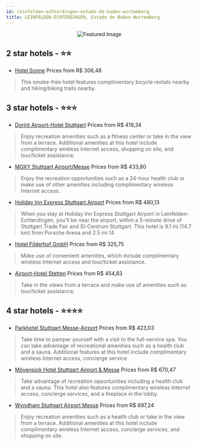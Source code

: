 ```yaml
---
id: leinfelden-echterdingen-estado-de-baden-wurtemberg
title: LEINFELDEN-ECHTERDINGEN, Estado de Baden-Wurtemberg
---
```


<center><img src="https://i.travelapi.com/hotels/5000000/4020000/4011600/4011578/9f6a5725_z.jpg" alt="Featured Image" /></center>


##  2 star hotels - ⭐️⭐️

-    [Hotel Sonne](https://us.hurb.com/hotels/leinfelden-echterdingen/hotel-sonne-JNP-JP746038?cmp=18055) Prices from R$ 306,48
   > This smoke-free hotel features complimentary bicycle rentals nearby and hiking/biking trails nearby.

##  3 star hotels - ⭐️⭐️⭐️

-    [Dorint Airport-Hotel Stuttgart](https://us.hurb.com/hotels/leinfelden-echterdingen/dorint-airport-hotel-stuttgart-JNP-JP257603?cmp=18055) Prices from R$ 419,34
   > Enjoy recreation amenities such as a fitness center or take in the view from a terrace. Additional amenities at this hotel include complimentary wireless Internet access, shopping on site, and tour/ticket assistance.
-    [MOXY Stuttgart Airport/Messe](https://us.hurb.com/hotels/leinfelden-echterdingen/moxy-stuttgart-airport-messe-JNP-JP02641Y?cmp=18055) Prices from R$ 433,80
   > Enjoy the recreation opportunities such as a 24-hour health club or make use of other amenities including complimentary wireless Internet access.
-    [Holiday Inn Express Stuttgart Airport](https://us.hurb.com/hotels/leinfelden-echterdingen/holiday-inn-express-stuttgart-airport-JNP-JP087294?cmp=18055) Prices from R$ 480,13
   > When you stay at Holiday Inn Express Stuttgart Airport in Leinfelden- Echterdingen, you'll be near the airport, within a 5-minute drive of Stuttgart Trade Fair and SI-Centrum Stuttgart. This hotel is 9.1 mi (14.7 km) from Porsche Arena and 2.5 mi (4 
-    [Hotel Filderhof GmbH](https://us.hurb.com/hotels/leinfelden-echterdingen/hotel-filderhof-gmbh-JNP-JP555774?cmp=18055) Prices from R$ 325,75
   > Make use of convenient amenities, which include complimentary wireless Internet access and tour/ticket assistance.
-    [Airport-Hotel Stetten](https://us.hurb.com/hotels/leinfelden-echterdingen/airport-hotel-stetten-JNP-JP806111?cmp=18055) Prices from R$ 454,83
   > Take in the views from a terrace and make use of amenities such as tour/ticket assistance.

##  4 star hotels - ⭐️⭐️⭐️⭐️

-    [Parkhotel Stuttgart Messe-Airport](https://us.hurb.com/hotels/leinfelden-echterdingen/parkhotel-stuttgart-messe-airport-JNP-JP350537?cmp=18055) Prices from R$ 423,03
   > Take time to pamper yourself with a visit to the full-service spa. You can take advantage of recreational amenities such as a health club and a sauna. Additional features at this hotel include complimentary wireless Internet access, concierge service
-    [Mövenpick Hotel Stuttgart Airport & Messe](https://us.hurb.com/hotels/leinfelden-echterdingen/movenpick-hotel-stuttgart-airport-messe-JNP-JP292852?cmp=18055) Prices from R$ 670,47
   > Take advantage of recreation opportunities including a health club and a sauna. This hotel also features complimentary wireless Internet access, concierge services, and a fireplace in the lobby.
-    [Wyndham Stuttgart Airport Messe](https://us.hurb.com/hotels/leinfelden-echterdingen/wyndham-stuttgart-airport-messe-JNP-JP784021?cmp=18055) Prices from R$ 697,24
   > Enjoy recreation amenities such as a health club or take in the view from a terrace. Additional amenities at this hotel include complimentary wireless Internet access, concierge services, and shopping on site.
